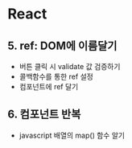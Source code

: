 # React
## 5. ref: DOM에 이름달기
- 버튼 클릭 시 validate 값 검증하기
- 콜백함수를 통한 ref 설정
- 컴포넌트에 ref 달기

## 6. 컴포넌트 반복
- javascript 배열의 map() 함수 알기